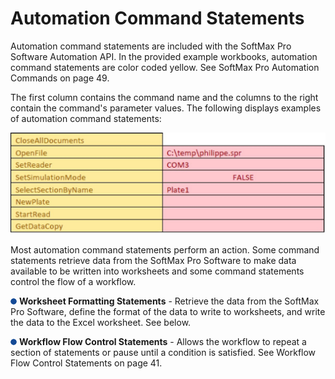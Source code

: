 # Automation Command Statements

Automation command statements are included with the SoftMax Pro Software Automation API. In the provided example workbooks, automation command statements are color coded yellow. See SoftMax Pro Automation Commands on page 49.

The first column contains the command name and the columns to the right contain the command's parameter values. The following displays examples of automation command statements:

![](<../../../../../.gitbook/assets/0 (2) (1).jpeg>)

Most automation command statements perform an action. Some command statements retrieve data from the SoftMax Pro Software to make data available to be written into worksheets and some command statements control the flow of a workflow.

![](<../../../../../.gitbook/assets/1 (8) (1).png>) **Worksheet Formatting Statements** - Retrieve the data from the SoftMax Pro Software, define the format of the data to write to worksheets, and write the data to the Excel worksheet. See below.

![](<../../../../../.gitbook/assets/2 (5) (1).png>) **Workflow Flow Control Statements** - Allows the workflow to repeat a section of statements or pause until a condition is satisfied. See Workflow Flow Control Statements on page 41.
